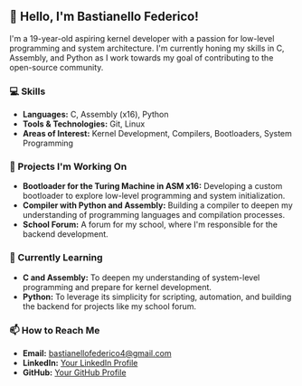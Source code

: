 ## 👋 Hello, I'm Bastianello Federico!

I'm a 19-year-old aspiring kernel developer with a passion for low-level programming and system architecture. I'm currently honing my skills in C, Assembly, and Python as I work towards my goal of contributing to the open-source community.

### 💻 Skills
- **Languages:** C, Assembly (x16), Python
- **Tools & Technologies:** Git, Linux
- **Areas of Interest:** Kernel Development, Compilers, Bootloaders, System Programming

### 🔭 Projects I'm Working On
- **Bootloader for the Turing Machine in ASM x16:** Developing a custom bootloader to explore low-level programming and system initialization.
- **Compiler with Python and Assembly:** Building a compiler to deepen my understanding of programming languages and compilation processes.
- **School Forum:** A forum for my school, where I'm responsible for the backend development.

### 🌱 Currently Learning
- **C and Assembly:** To deepen my understanding of system-level programming and prepare for kernel development.
- **Python:** To leverage its simplicity for scripting, automation, and building the backend for projects like my school forum.

### 📫 How to Reach Me
- **Email:** bastianellofederico4@gmail.com
- **LinkedIn:** [Your LinkedIn Profile](#)
- **GitHub:** [Your GitHub Profile](https://github.com/YourUsername)
